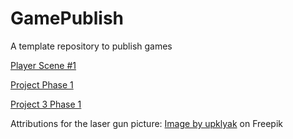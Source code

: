 # GamePublish
A template repository to publish games

[Player Scene #1](https://html-preview.github.io/?url=https://github.com/WCU-CS-CooperLab/demo-games-The-Engma/blob/main/Player%20Scene/index.html)

[Project Phase 1](https://html-preview.github.io/?url=https://github.com/WCU-CS-CooperLab/demo-games-The-Engma/blob/main/Project%20Phase%201/index.html)

[Project 3 Phase 1](https://html-preview.github.io/?url=https://github.com/WCU-CS-CooperLab/demo-games-The-Engma/blob/Project-3/Project%203%20Phase%201/Index.html)


Attributions for the laser gun picture: <a href="https://www.freepik.com/free-photos-vectors/laser-sprite">Image by upklyak</a> on Freepik 
